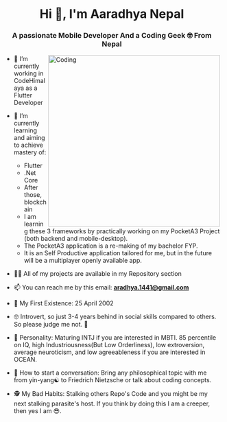 <h1 align="center">Hi 👋, I'm Aaradhya Nepal</h1>
<h3 align="center">A passionate Mobile Developer And a Coding Geek 🤓 From Nepal</h3>
<img align="right" alt="Coding" width="400" src="https://cdnb.artstation.com/p/assets/images/images/028/991/999/original/anna-havrylyukh-.gif?1596125112">

- 🔭 I’m currently working in CodeHimalaya as a Flutter Developer

- 🌱 I’m currently learning and aiming to achieve mastery of:
    - Flutter
    - .Net Core
    - After those, blockchain
    - I am learning these 3 frameworks by practically working on my PocketA3 Project (both backend and mobile-desktop).
    - The PocketA3 application is a re-making of my bachelor FYP.
    - It is an Self Productive application tailored  for me, but in the future will be a multiplayer openly available app.

- 👨‍💻 All of my projects are available in my Repository section

- 📫 You can reach me by this email: **aradhya.1441@gmail.com**

- 🥳 My First Existence: 25 April 2002

- 🤓 Introvert, so just 3-4 years behind in social skills compared to others. So please judge me not. 🥺

- 🥴 Personality: Maturing INTJ if you are interested in MBTI. 85 percentile on IQ, high Industriousness(But Low Orderliness), low extroversion, average neuroticism, and low agreeableness if you are interested in OCEAN.

- 💬 How to start a conversation: Bring any philosophical topic with me from yin-yang☯️ to Friedrich Nietzsche or talk about coding concepts. 

- 🕵️ My Bad Habits: Stalking others Repo's Code and you might be my next stalking parasite's host. If you think by doing this I am a creeper, then yes I am 😎. 
